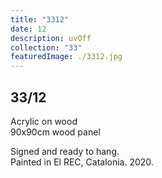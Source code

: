 ```yaml
---
title: "3312"
date: 12
description: uvOff
collection: "33"
featuredImage: ./3312.jpg
---
```


## 33/12

Acrylic on wood<br/>
90x90cm wood panel

Signed and ready to hang.<br/>
Painted in El REC, Catalonia. 2020.